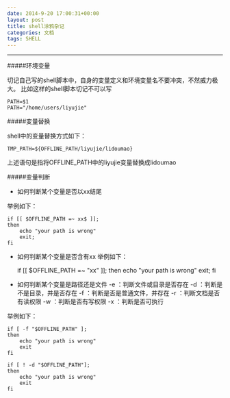 ```yaml
---
date: 2014-9-20 17:00:31+00:00
layout: post
title: shell涂鸦杂记
categories: 文档
tags: SHELL
---
```


----------

#####环境变量
 
切记自己写的shell脚本中，自身的变量定义和环境变量名不要冲突，不然威力极大。
比如这样的shell脚本切记不可以写

    PATH=$1
    PATH="/home/users/liyujie"

#####变量替换

shell中的变量替换方式如下：

    TMP_PATH=${OFFLINE_PATH/liyujie/lidoumao}
   
   上述语句是指将OFFLINE_PATH中的liyujie变量替换成lidoumao


#####变量判断

 - 如何判断某个变量是否以xx结尾

 举例如下：

    if [[ $OFFLINE_PATH =~ xx$ ]];
    then
        echo "your path is wrong"
        exit;
    fi

	
 - 如何判断某个变量是否含有xx
举例如下：

 
    if [[ $OFFLINE_PATH =~ "xx" ]];
    then
        echo "your path is wrong"
        exit;
    fi

	
 - 如何判断某个变量是路径还是文件
-e ：判断文件或目录是否存在
-d ：判断是不是目录，并是否存在
-f ：判断是否是普通文件，并存在
-r ：判断文档是否有读权限
-w ：判断是否有写权限
-x ：判断是否可执行
	
举例如下：

    if [ -f "$OFFLINE_PATH" ]; 
    then
        echo "your path is wrong"
        exit
    fi

    if [ ! -d "$OFFLINE_PATH"]; 
    then
        echo "your path is wrong"
        exit
    fi
	
 

